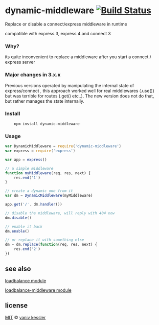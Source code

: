 # dynamic-middleware [![Build Status](https://secure.travis-ci.org/kessler/node-dynamic-middleware.png?branch=master)](http://travis-ci.org/kessler/node-dynamic-middleware)

Replace or disable a connect/express middleware in runtime

compatible with express 3, express 4 and connect 3

### Why?

its quite inconvenient to replace a middleware after you start a connect / express server

### Major changes in 3.x.x

Previous versions operated by manipulating the internal state of express/connect , this approach worked well for real middlewares (.use()) but was terrible for routes (.get() etc..). The new version does not do that, but rather manages the state internally.

### Install
```
    npm install dynamic-middleware
```

### Usage
```javascript
var DynamicMiddleware = require('dynamic-middleware')
var express = require('express')

var app = express()

// a simple middleware
function myMiddleware(req, res, next) {
    res.end('1')
}

// create a dynamic one from it
var dm = DynamicMiddleware(myMiddleware)

app.get('/', dm.handler()) 

// disable the middleware, will reply with 404 now
dm.disable() 

// enable it back
dm.enable()

// or replace it with something else
dm = dm.replace(function(req, res, next) {
    res.end('2')
})
```

## see also
[loadbalance module](https://github.com/kessler/node-loadbalance)

[loadbalance-middleware module](https://github.com/kessler/node-loadbalance-middleware)

## license

[MIT](http://opensource.org/licenses/MIT) © [yaniv kessler](yanivkessler.com)